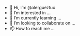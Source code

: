 - 👋 Hi, I’m @alergueztux
- 👀 I’m interested in ...
- 🌱 I’m currently learning ...
- 💞️ I’m looking to collaborate on ...
- 📫 How to reach me ...

<!---
alergueztux/alergueztux is a ✨ special ✨ repository because its `README.md` (this file) appears on your GitHub profile.
You can click the Preview link to take a look at your changes.
--->
